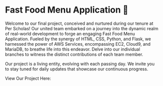 # Fast Food Menu Application 🍔

Welcome to our final project, conceived and nurtured during our tenure at Per Scholas! Our united team embarked on a journey into the dynamic realm of real-world development to forge an engaging Fast Food Menu Application. Fueled by the synergy of HTML, CSS, Python, and Flask, we harnessed the power of AWS Services, encompassing EC2, Cloud9, and MariaDB, to breathe life into this endeavor. Delve into our individual branches to witness the distinct contributions of each team member.

Our project is a living entity, evolving with each passing day. We invite you to stay tuned for daily updates that showcase our continuous progress.

View Our Project Here:
